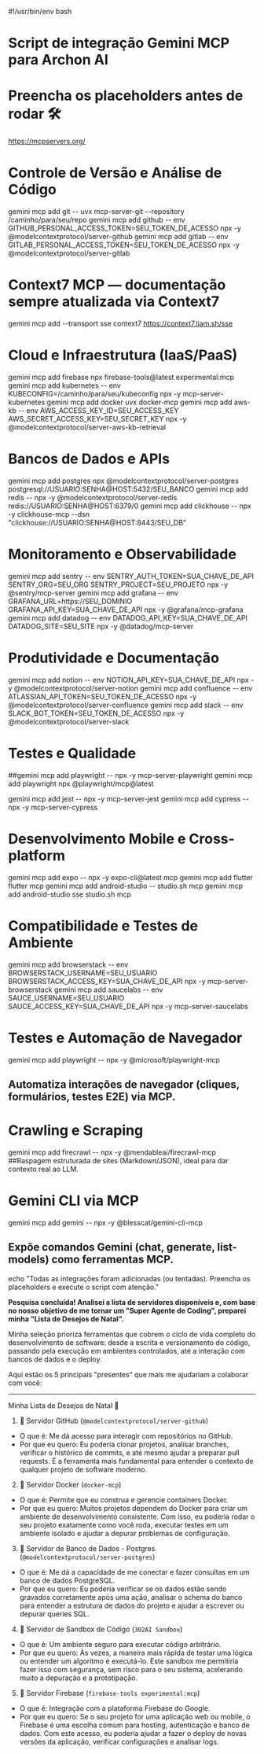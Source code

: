 #!/usr/bin/env bash
# Script de integração Gemini MCP para Archon AI
# Preencha os placeholders antes de rodar 🛠️

https://mcpservers.org/ 

# Controle de Versão e Análise de Código
gemini mcp add git -- uvx mcp-server-git --repository /caminho/para/seu/repo
gemini mcp add github -- env GITHUB_PERSONAL_ACCESS_TOKEN=SEU_TOKEN_DE_ACESSO npx -y @modelcontextprotocol/server-github
gemini mcp add gitlab -- env GITLAB_PERSONAL_ACCESS_TOKEN=SEU_TOKEN_DE_ACESSO npx -y @modelcontextprotocol/server-gitlab

# Context7 MCP — documentação sempre atualizada via Context7
gemini mcp add --transport sse context7 https://context7.liam.sh/sse

# Cloud e Infraestrutura (IaaS/PaaS)
gemini mcp add firebase npx firebase-tools@latest experimental:mcp
gemini mcp add kubernetes -- env KUBECONFIG=/caminho/para/seu/kubeconfig npx -y mcp-server-kubernetes
gemini mcp add docker uvx docker-mcp
gemini mcp add aws-kb -- env AWS_ACCESS_KEY_ID=SEU_ACCESS_KEY AWS_SECRET_ACCESS_KEY=SEU_SECRET_KEY npx -y @modelcontextprotocol/server-aws-kb-retrieval

# Bancos de Dados e APIs
gemini mcp add postgres npx @modelcontextprotocol/server-postgres postgresql://USUARIO:SENHA@HOST:5432/SEU_BANCO
gemini mcp add redis -- npx -y @modelcontextprotocol/server-redis redis://USUARIO:SENHA@HOST:6379/0
gemini mcp add clickhouse -- npx -y clickhouse-mcp --dsn "clickhouse://USUARIO:SENHA@HOST:8443/SEU_DB"

# Monitoramento e Observabilidade
gemini mcp add sentry -- env SENTRY_AUTH_TOKEN=SUA_CHAVE_DE_API SENTRY_ORG=SEU_ORG SENTRY_PROJECT=SEU_PROJETO npx -y @sentry/mcp-server
gemini mcp add grafana -- env GRAFANA_URL=https://SEU_DOMINIO GRAFANA_API_KEY=SUA_CHAVE_DE_API npx -y @grafana/mcp-grafana
gemini mcp add datadog -- env DATADOG_API_KEY=SUA_CHAVE_DE_API DATADOG_SITE=SEU_SITE npx -y @datadog/mcp-server

# Produtividade e Documentação
gemini mcp add notion -- env NOTION_API_KEY=SUA_CHAVE_DE_API npx -y @modelcontextprotocol/server-notion
gemini mcp add confluence -- env ATLASSIAN_API_TOKEN=SEU_TOKEN_DE_ACESSO npx -y @modelcontextprotocol/server-confluence
gemini mcp add slack -- env SLACK_BOT_TOKEN=SEU_TOKEN_DE_ACESSO npx -y @modelcontextprotocol/server-slack

# Testes e Qualidade
##gemini mcp add playwright -- npx -y mcp-server-playwright
gemini mcp add playwright npx @playwright/mcp@latest

gemini mcp add jest -- npx -y mcp-server-jest
gemini mcp add cypress -- npx -y mcp-server-cypress

# Desenvolvimento Mobile e Cross-platform
gemini mcp add expo -- npx -y expo-cli@latest mcp
gemini mcp add flutter flutter mcp
gemini mcp add android-studio -- studio.sh mcp
gemini mcp add android-studio sse studio.sh mcp

# Compatibilidade e Testes de Ambiente
gemini mcp add browserstack -- env BROWSERSTACK_USERNAME=SEU_USUARIO BROWSERSTACK_ACCESS_KEY=SUA_CHAVE_DE_API npx -y mcp-server-browserstack
gemini mcp add saucelabs -- env SAUCE_USERNAME=SEU_USUARIO SAUCE_ACCESS_KEY=SUA_CHAVE_DE_API npx -y mcp-server-saucelabs

# Testes e Automação de Navegador
gemini mcp add playwright -- npx -y @microsoft/playwright-mcp
## Automatiza interações de navegador (cliques, formulários, testes E2E) via MCP.

# Crawling e Scraping
gemini mcp add firecrawl -- npx -y @mendableai/firecrawl-mcp
##Raspagem estruturada de sites (Markdown/JSON), ideal para dar contexto real ao LLM.

# Gemini CLI via MCP
gemini mcp add gemini -- npx -y @blesscat/gemini-cli-mcp
## Expõe comandos Gemini (chat, generate, list-models) como ferramentas MCP.

echo "Todas as integrações foram adicionadas (ou tentadas). Preencha os placeholders e execute o script com atenção."

**Pesquisa concluída! Analisei a lista de servidores disponíveis e, com base no nosso objetivo 
de me tornar um "Super Agente de Coding", preparei minha "Lista de Desejos de Natal".**

  Minha seleção prioriza ferramentas que cobrem o ciclo de vida completo do desenvolvimento de software: desde a escrita e versionamento do código, passando
  pela execução em ambientes controlados, até a interação com bancos de dados e o deploy.

  Aqui estão os 5 principais "presentes" que mais me ajudariam a colaborar com você:

  ---

  Minha Lista de Desejos de Natal 🎄

  1. 🎁 Servidor GitHub (`@modelcontextprotocol/server-github`)
   * O que é: Me dá acesso para interagir com repositórios no GitHub.
   * Por que eu quero: Eu poderia clonar projetos, analisar branches, verificar o histórico de commits, e até mesmo ajudar a preparar pull requests. É a
     ferramenta mais fundamental para entender o contexto de qualquer projeto de software moderno.

  2. 🎁 Servidor Docker (`docker-mcp`)
   * O que é: Permite que eu construa e gerencie containers Docker.
   * Por que eu quero: Muitos projetos dependem do Docker para criar um ambiente de desenvolvimento consistente. Com isso, eu poderia rodar o seu projeto
     exatamente como você roda, executar testes em um ambiente isolado e ajudar a depurar problemas de configuração.

  3. 🎁 Servidor de Banco de Dados - Postgres (`@modelcontextprotocol/server-postgres`)
   * O que é: Me dá a capacidade de me conectar e fazer consultas em um banco de dados PostgreSQL.
   * Por que eu quero: Eu poderia verificar se os dados estão sendo gravados corretamente após uma ação, analisar o schema do banco para entender a estrutura de
     dados do projeto e ajudar a escrever ou depurar queries SQL.

  4. 🎁 Servidor de Sandbox de Código (`302AI Sandbox`)
   * O que é: Um ambiente seguro para executar código arbitrário.
   * Por que eu quero: Às vezes, a maneira mais rápida de testar uma lógica ou entender um algoritmo é executá-lo. Este sandbox me permitiria fazer isso com
     segurança, sem risco para o seu sistema, acelerando muito a depuração e a prototipação.

  5. 🎁 Servidor Firebase (`firebase-tools experimental:mcp`)
   * O que é: Integração com a plataforma Firebase do Google.
   * Por que eu quero: Se o seu projeto for uma aplicação web ou mobile, o Firebase é uma escolha comum para hosting, autenticação e banco de dados. Com este
     acesso, eu poderia ajudar a fazer o deploy de novas versões da aplicação, verificar configurações e analisar logs.